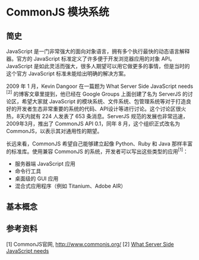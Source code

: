 # CommonJS 模块系统

## 简史

JavaScript 是一门非常强大的面向对象语言，拥有多个执行最快的动态语言解释器。官方的 JavaScript 标准定义了许多便于开发浏览器应用的对象 API。JavaScript 是如此灵活而强大，很多人期望可以用它做更多的事情，但是当时的这个官方 JavaScript 标准未能给出明确的解决方案。

2009 年 1 月，Kevin Dangoor 在一篇题为 What Server Side JavaScript needs <sup>[2]</sup> 的博客文章里提到，他已经在 Google Groups 上面创建了名为 ServerJS 的讨论区，希望大家就 JavaScript 的模块系统、文件系统、包管理系统等对于打造良好的开发者生态非常重要的系统的代码、API设计等进行讨论。这个讨论区很火热，8天内就有 224 人发表了 653 条消息。ServerJS 规范的发展也非常迅速，2009年3月，推出了 CommonJS API 0.1，同年 8 月，这个组织正式改名为 CommonJS，以表示其对通用性的期望。

长远来看，CommonJS 希望自己能够建立起像 Python、Ruby 和 Java 那样丰富的标准库。使用兼容 CommonJS 的系统，开发者可以写出这些类型的应用<sup>[1]</sup>：

+ 服务器端 JavaScript 应用
+ 命令行工具
+ 桌面级的 GUI 应用
+ 混合式应用程序（例如 Titanium、Adobe AIR）


## 基本概念




## 参考资料

[1] CommonJS官网, http://www.commonjs.org/
[2] [What Server Side JavaScript needs](http://www.blueskyonmars.com/2009/01/29/what-server-side-javascript-needs/)


